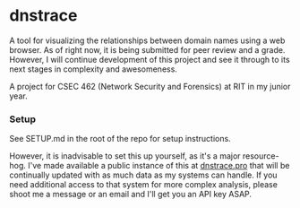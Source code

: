 # dnstrace

A tool for visualizing the relationships between domain names using a web browser. As of right now, it is being submitted for peer review and a grade. However, I will continue development of this project and see it through to its next stages in complexity and awesomeness.

A project for CSEC 462 (Network Security and Forensics) at RIT in my junior year.

### Setup

See SETUP.md in the root of the repo for setup instructions.

However, it is inadvisable to set this up yourself, as it's a major resource-hog. I've made available a public instance of this at [dnstrace.pro](https://dnstrace.pro/) that will be continually updated with as much data as my systems can handle. If you need additional access to that system for more complex analysis, please shoot me a message or an email and I'll get you an API key ASAP.
